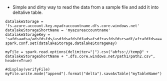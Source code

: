 
* Simple and dirty way to read the data from a sample file and add it into deltalive table. 
```
datalakeStorage = 'fs.azure.account.key.myadraccountname.dfs.core.windows.net'
datalakeStorageShortName = 'myazureaccountname'
datalakeStorageKey = 'safdsaadsa/adsfdsfds/asdfdsafdsfdfadsafsdf+asfdsfds+sadf/af+afdfdsa=='
spark.conf.set(datalakeStorage,datalakeStorageKey)

myFile = spark.read.options(delimiter="|").csv("abfss://temp@" + datalakeStorageShortName + ".dfs.core.windows.net/path1/path2.csv", header=True)

#display(verifyFile)
myFile.write.mode("append").format("delta").saveAsTable("myTableName")
```
